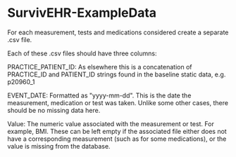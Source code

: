 # SurvivEHR-ExampleData

For each measurement, tests and medications considered create a separate .csv file.

Each of these .csv files should have three columns:

PRACTICE_PATIENT_ID: As elsewhere this is a concatenation of PRACTICE_ID and PATIENT_ID strings found in the baseline static data, e.g. p20960_1

EVENT_DATE: Formatted as "yyyy-mm-dd". This is the date the measurement, medication or test was taken. Unlike some other cases, there should be no missing data here.

Value: The numeric value associated with the measurement or test. For example, BMI. These can be left empty if the associated file either does not have a corresponding measurement (such as for some medications), or the value is missing from the database.
